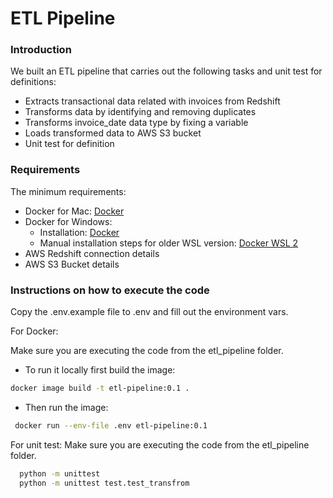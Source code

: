 # ETL Pipeline

### Introduction
We built an ETL pipeline that carries out the following tasks and unit test for definitions:
- Extracts transactional data related with invoices from Redshift
- Transforms data by identifying and removing duplicates
- Transforms invoice_date data type by fixing a variable
- Loads transformed data to AWS S3 bucket
- Unit test for definition

### Requirements
The minimum requirements:
- Docker for Mac: [Docker](https://docs.docker.com/desktop/install/mac-install/) 
- Docker for Windows:
  - Installation: [Docker](https://docs.docker.com/desktop/install/windows-install/)
  - Manual installation steps for older WSL version: [Docker WSL 2](https://learn.microsoft.com/en-us/windows/wsl/install-manual#step-4---download-the-linux-kernel-update-package)
- AWS Redshift connection details
- AWS S3 Bucket details

### Instructions on how to execute the code

Copy the .env.example file to .env and fill out the environment vars.

For Docker:

Make sure you are executing the code from the etl_pipeline folder.

- To run it locally first build the image:

```bash
docker image build -t etl-pipeline:0.1 .
```

- Then run the image:
```bash
 docker run --env-file .env etl-pipeline:0.1
```

For unit test:
Make sure you are executing the code from the etl_pipeline folder.

```bash
  python -m unittest
  python -m unittest test.test_transfrom
```